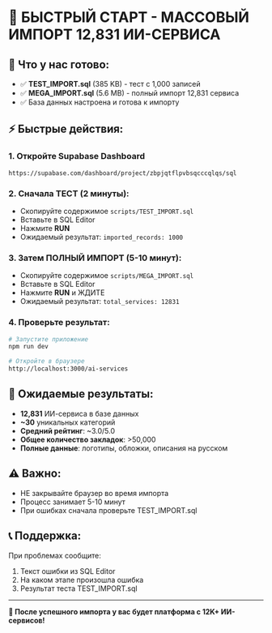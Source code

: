 # 🚀 БЫСТРЫЙ СТАРТ - МАССОВЫЙ ИМПОРТ 12,831 ИИ-СЕРВИСА

## 📁 Что у нас готово:

- ✅ **TEST_IMPORT.sql** (385 KB) - тест с 1,000 записей
- ✅ **MEGA_IMPORT.sql** (5.6 MB) - полный импорт 12,831 сервиса
- ✅ База данных настроена и готова к импорту

## ⚡ Быстрые действия:

### 1. Откройте Supabase Dashboard
```
https://supabase.com/dashboard/project/zbpjqtflpvbsqcccqlqs/sql
```

### 2. Сначала ТЕСТ (2 минуты):
- Скопируйте содержимое `scripts/TEST_IMPORT.sql`
- Вставьте в SQL Editor
- Нажмите **RUN**
- Ожидаемый результат: `imported_records: 1000`

### 3. Затем ПОЛНЫЙ ИМПОРТ (5-10 минут):
- Скопируйте содержимое `scripts/MEGA_IMPORT.sql`
- Вставьте в SQL Editor
- Нажмите **RUN** и ЖДИТЕ
- Ожидаемый результат: `total_services: 12831`

### 4. Проверьте результат:
```bash
# Запустите приложение
npm run dev

# Откройте в браузере
http://localhost:3000/ai-services
```

## 🎯 Ожидаемые результаты:

- **12,831** ИИ-сервиса в базе данных
- **~30** уникальных категорий
- **Средний рейтинг**: ~3.0/5.0
- **Общее количество закладок**: >50,000
- **Полные данные**: логотипы, обложки, описания на русском

## ⚠️ Важно:

- НЕ закрывайте браузер во время импорта
- Процесс занимает 5-10 минут
- При ошибках сначала проверьте TEST_IMPORT.sql

## 📞 Поддержка:

При проблемах сообщите:
1. Текст ошибки из SQL Editor
2. На каком этапе произошла ошибка
3. Результат теста TEST_IMPORT.sql

---

**🎉 После успешного импорта у вас будет платформа с 12K+ ИИ-сервисов!** 
